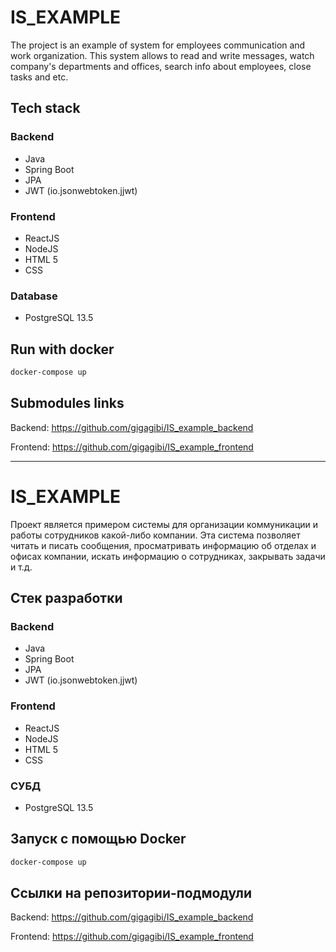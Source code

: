 # IS_EXAMPLE
The project is an example of system for employees communication and work organization. This system allows to read and write messages, watch company's departments and offices, search info about employees, close tasks and etc.
## Tech stack
### Backend
- Java
- Spring Boot
- JPA
- JWT (io.jsonwebtoken.jjwt)
### Frontend
- ReactJS
- NodeJS
- HTML 5
- CSS
### Database
- PostgreSQL 13.5
## Run with docker
```bash
docker-compose up
```
## Submodules links
Backend: https://github.com/gigagibi/IS_example_backend

Frontend: https://github.com/gigagibi/IS_example_frontend

---
# IS_EXAMPLE
Проект является примером системы для организации коммуникации и работы сотрудников какой-либо компании. Эта система позволяет читать и писать сообщения, просматривать информацию об отделах и офисах компании, искать информацию о сотрудниках, закрывать задачи и т.д.
## Стек разработки
### Backend
- Java
- Spring Boot
- JPA
- JWT (io.jsonwebtoken.jjwt)
### Frontend
- ReactJS
- NodeJS
- HTML 5
- CSS
### СУБД
- PostgreSQL 13.5
## Запуск с помощью Docker
```bash
docker-compose up
```
## Ссылки на репозитории-подмодули
Backend: https://github.com/gigagibi/IS_example_backend

Frontend: https://github.com/gigagibi/IS_example_frontend
